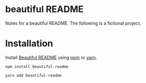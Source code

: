 # beautiful README

Notes for a beautiful README. The following is a fictional project.

# Installation
Install [Beautiful README](https://www.npmjs.com/package/beautiful-readme) using [npm](https://www.npmjs.com/) or [yarn](https://yarnpkg.com/).
```
npm install beautiful-readme
```
```
yarn add beautiful-readme
```